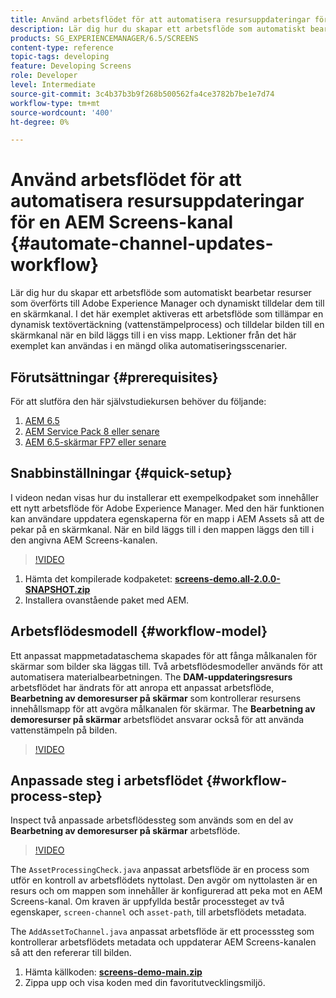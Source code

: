 ```yaml
---
title: Använd arbetsflödet för att automatisera resursuppdateringar för en AEM Screens-kanal
description: Lär dig hur du skapar ett arbetsflöde som automatiskt bearbetar resurser som överförts till Adobe Experience Manager och dynamiskt tilldelar dem till en skärmkanal.
products: SG_EXPERIENCEMANAGER/6.5/SCREENS
content-type: reference
topic-tags: developing
feature: Developing Screens
role: Developer
level: Intermediate
source-git-commit: 3c4b37b3b9f268b500562fa4ce3782b7be1e7d74
workflow-type: tm+mt
source-wordcount: '400'
ht-degree: 0%

---
```



# Använd arbetsflödet för att automatisera resursuppdateringar för en AEM Screens-kanal {#automate-channel-updates-workflow}

Lär dig hur du skapar ett arbetsflöde som automatiskt bearbetar resurser som överförts till Adobe Experience Manager och dynamiskt tilldelar dem till en skärmkanal. I det här exemplet aktiveras ett arbetsflöde som tillämpar en dynamisk textövertäckning (vattenstämpelprocess) och tilldelar bilden till en skärmkanal när en bild läggs till i en viss mapp. Lektioner från det här exemplet kan användas i en mängd olika automatiseringsscenarier.

## Förutsättningar {#prerequisites}

För att slutföra den här självstudiekursen behöver du följande:

1. [AEM 6.5](https://experienceleague.adobe.com/en/docs/experience-manager-65)
1. [AEM Service Pack 8 eller senare](https://experienceleague.adobe.com/en/docs/experience-manager-65/content/release-notes/release-notes)
1. [AEM 6.5-skärmar FP7 eller senare](https://experienceleague.adobe.com/en/docs/experience-manager-screens/user-guide/release-notes/release-notes-fp-202103)

## Snabbinställningar {#quick-setup}

I videon nedan visas hur du installerar ett exempelkodpaket som innehåller ett nytt arbetsflöde för Adobe Experience Manager. Med den här funktionen kan användare uppdatera egenskaperna för en mapp i AEM Assets så att de pekar på en skärmkanal. När en bild läggs till i den mappen läggs den till i den angivna AEM Screens-kanalen.

>[!VIDEO](https://video.tv.adobe.com/v/333174/?quality=12&learn=on)

1. Hämta det kompilerade kodpaketet: **[screens-demo.all-2.0.0-SNAPSHOT.zip](./assets/screens-demo.all-2.0.0-SNAPSHOT.zip)**
1. Installera ovanstående paket med AEM.

## Arbetsflödesmodell {#workflow-model}

Ett anpassat mappmetadataschema skapades för att fånga målkanalen för skärmar som bilder ska läggas till. Två arbetsflödesmodeller används för att automatisera materialbearbetningen. The **DAM-uppdateringsresurs** arbetsflödet har ändrats för att anropa ett anpassat arbetsflöde, **Bearbetning av demoresurser på skärmar** som kontrollerar resursens innehållsmapp för att avgöra målkanalen för skärmar. The **Bearbetning av demoresurser på skärmar** arbetsflödet ansvarar också för att använda vattenstämpeln på bilden.

>[!VIDEO](https://video.tv.adobe.com/v/333175/?quality=12&learn=on)

## Anpassade steg i arbetsflödet {#workflow-process-step}

Inspect två anpassade arbetsflödessteg som används som en del av **Bearbetning av demoresurser på skärmar** arbetsflöde.

>[!VIDEO](https://video.tv.adobe.com/v/333179/?quality=12&learn=on)

The `AssetProcessingCheck.java` anpassat arbetsflöde är en process som utför en kontroll av arbetsflödets nyttolast. Den avgör om nyttolasten är en resurs och om mappen som innehåller är konfigurerad att peka mot en AEM Screens-kanal. Om kraven är uppfyllda består processteget av två egenskaper, `screen-channel` och `asset-path`, till arbetsflödets metadata.

The `AddAssetToChannel.java` anpassat arbetsflöde är ett processsteg som kontrollerar arbetsflödets metadata och uppdaterar AEM Screens-kanalen så att den refererar till bilden.

1. Hämta källkoden: **[screens-demo-main.zip](./assets/screens-demo-main.zip)**
1. Zippa upp och visa koden med din favoritutvecklingsmiljö.
